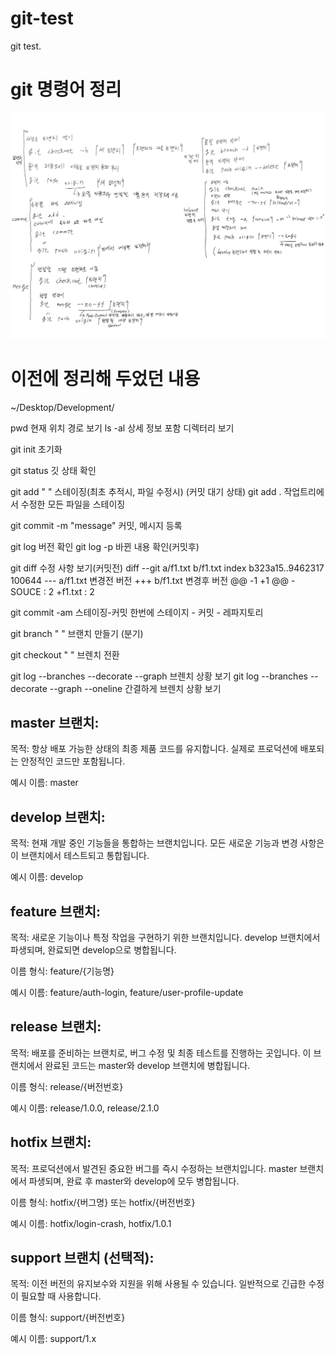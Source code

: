 # git-test
git test.

# git 명령어 정리
![Git Flow Diagram](./git.jpg)

# 이전에 정리해 두었던 내용
~/Desktop/Development/

pwd 현재 위치 경로 보기
ls -al 상세 정보 포함 디렉터리 보기

git init 초기화

git status 깃 상태 확인

git add " " 스테이징(최초 추적시, 파일 수정시) (커밋 대기 상태)
git add . 작업트리에서 수정한 모든 파일을 스테이징

git commit -m "message" 커밋, 메시지 등록

git log 버전 확인
git log -p 바뀐 내용 확인(커밋후)

git diff 수정 사항 보기(커밋전)
diff --git a/f1.txt b/f1.txt
index b323a15..9462317 100644
--- a/f1.txt    변경전 버전
+++ b/f1.txt 변경후 버전
@@ -1 +1 @@
-SOUCE : 2
+f1.txt : 2

git commit -am 스테이징-커밋 한번에
스테이지 - 커밋 - 레파지토리

git branch " " 브랜치 만들기 (분기)

git checkout " " 브렌치 전환

git log --branches --decorate --graph 브렌치 상황 보기
git log --branches --decorate --graph --oneline 간결하게 브렌치 상황 보기


## master 브랜치:

목적: 항상 배포 가능한 상태의 최종 제품 코드를 유지합니다. 실제로 프로덕션에 배포되는 안정적인 코드만 포함됩니다.

예시 이름: master
## develop 브랜치:

목적: 현재 개발 중인 기능들을 통합하는 브랜치입니다. 모든 새로운 기능과 변경 사항은 이 브랜치에서 테스트되고 통합됩니다.

예시 이름: develop
## feature 브랜치:

목적: 새로운 기능이나 특정 작업을 구현하기 위한 브랜치입니다. develop 브랜치에서 파생되며, 완료되면 develop으로 병합됩니다.

이름 형식: feature/{기능명}

예시 이름: feature/auth-login, feature/user-profile-update
## release 브랜치:

목적: 배포를 준비하는 브랜치로, 버그 수정 및 최종 테스트를 진행하는 곳입니다. 이 브랜치에서 완료된 코드는 master와 develop 브랜치에 병합됩니다.

이름 형식: release/{버전번호}

예시 이름: release/1.0.0, release/2.1.0
## hotfix 브랜치:

목적: 프로덕션에서 발견된 중요한 버그를 즉시 수정하는 브랜치입니다. master 브랜치에서 파생되며, 완료 후 master와 develop에 모두 병합됩니다.

이름 형식: hotfix/{버그명} 또는 hotfix/{버전번호}

예시 이름: hotfix/login-crash, hotfix/1.0.1
## support 브랜치 (선택적):

목적: 이전 버전의 유지보수와 지원을 위해 사용될 수 있습니다. 일반적으로 긴급한 수정이 필요할 때 사용합니다.

이름 형식: support/{버전번호}

예시 이름: support/1.x